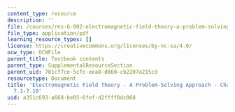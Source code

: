 ```yaml
---
content_type: resource
description: ''
file: /courses/res-6-002-electromagnetic-field-theory-a-problem-solving-approach-spring-2008/a351c693a668be056fefd2ffff0dc068_MITRES_6_002S08_chp07_text.pdf
file_type: application/pdf
learning_resource_types: []
license: https://creativecommons.org/licenses/by-nc-sa/4.0/
ocw_type: OCWFile
parent_title: Textbook contents
parent_type: SupplementalResourceSection
parent_uid: 781cf7ce-5cfc-eea8-d860-cb2207a215cd
resourcetype: Document
title: 'Electromagnetic Field Theory - A Problem-Solving Approach - Chapter 7: Sections
  7.1-7.10'
uid: a351c693-a668-be05-6fef-d2ffff0dc068
---
```

